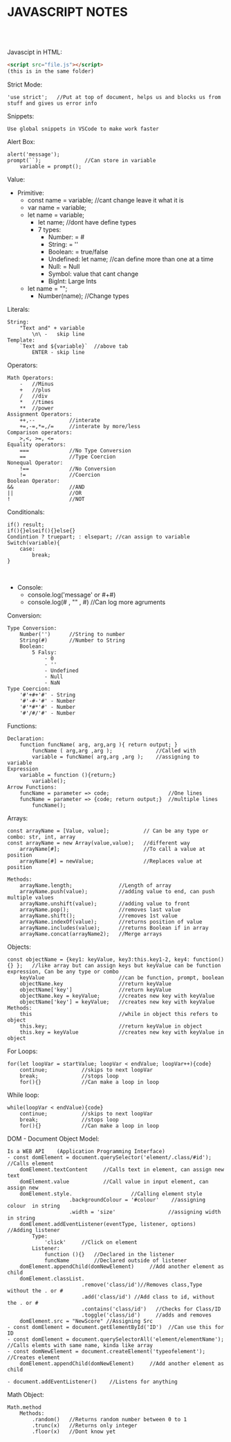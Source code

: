 <h1><b>JAVASCRIPT NOTES</b></h1>

<br><br>

Javascipt in HTML:

```html
<script src="file.js"></script>
(this is in the same folder)
```

Strict Mode:

    'use strict';   //Put at top of document, helps us and blocks us from stuff and gives us error info

Snippets:

    Use global snippets in VSCode to make work faster

Alert Box:

    alert('message');
    prompt(``);              //Can store in variable
        variable = prompt();

Value:

- Primitive:
  - const name = variable; //cant change leave it what it is
  - var name = variable;
  - let name = variable;
    - let name; //dont have define types
    - 7 types:
      - Number: = #
      - String: = ''
      - Boolean: = true/false
      - Undefined: let name; //can define more than one at a time
      - Null: = Null
      - Symbol: value that cant change
      - BigInt: Large Ints
  - let name = "";
    - Number(name); //Change types

Literals:

    String:
        "Text and" + variable
            \n\ -   skip line
    Template:
        `Text and ${variable}`  //above tab
            ENTER - skip line

Operators:

    Math Operators:
        -   //Minus
        +   //plus
        /   //div
        *   //times
        **  //power
    Assignment Operators:
        ++,--           //interate
        +=,-=,*=,/=     //interate by more/less
    Comparison operators:
        >,<, >=, <=
    Equality operators:
        ===             //No Type Conversion
        ==              //Type Coercion
    Nonequal Operator:
        !==             //No Conversion
        !=              //Coercion
    Boolean Operator:
    &&                  //AND
    ||                  //OR
    !                   //NOT

Conditionals:

    if() result;
    if(){}elseif(){}else{}
    Condintion ? truepart; : elsepart; //can assign to variable
    Switch(variable){
        case:
            break;
    }

</br>

- Console:
  - console.log('message' or #+#)
  - console.log(# , "" , #) //Can log more agruments

Conversion:

    Type Conversion:
        Number('')      //String to number
        String(#)       //Number to String
        Boolean:
            5 Falsy:
                - 0
                - ''
                - Undefined
                - Null
                - NaN
    Type Coercion:
        '#'+#+'#' - String
        '#'-#-'#' - Number
        '#'*#*'#' - Number
        '#'/#/'#' - Number

Functions:

    Declaration:
        function funcName( arg, arg,arg ){ return output; }
            funcName ( arg,arg ,arg );              //Called with
            variable = funcName( arg,arg ,arg );    //assigning to variable
    Expression
        variable = function (){return;}
            variable();
    Arrow Functions:
        funcName = parameter => code;                   //One lines
        funcName = parameter => {code; return output;}  //multiple lines
            funcName();

Arrays:

    const arrayName = [Value, value];           // Can be any type or combo: str, int, array
    const arrayName = new Array(value,value);   //different way
        arrayName[#];                           //To call a value at position
        arrayName[#] = newValue;                //Replaces value at position

    Methods:
        arrayName.length;               //Length of array
        arrayName.push(value);          //adding value to end, can push multiple values
        arrayName.unshift(value);       //adding value to front
        arrayName.pop();                //removes last value
        arrayName.shift();              //removes 1st value
        arrayName.indexOf(value);       //returns position of value
        arrayName.includes(value);      //returns Boolean if in array
        arrayName.concat(arrayName2);   //Merge arrays

Objects:

    const objectName = {key1: keyValue, key3:this.key1-2, key4: function(){} };   //like array but can assign keys but keyValue can be function expression, Can be any type or combo
        keyValue                        //can be function, prompt, boolean
        objectName.key                  //return keyValue
        objectName['key']               //return keyValue
        objectName.key = keyValue;      //creates new key with keyValue
        objectName['key'] = keyValue;   //creates new key with keyValue
    Methods:
        this                            //while in object this refers to object
        this.key;                       //return keyValue in object
        this.key = keyValue             //creates new key with keyValue in object

For Loops:

    for(let loopVar = startValue; loopVar < endValue; loopVar++){code}
        continue;           //skips to next loopVar
        break;              //stops loop
        for(){}             //Can make a loop in loop

While loop:

    while(loopVar < endValue){code}
        continue;           //skips to next loopVar
        break;              //stops loop
        for(){}             //Can make a loop in loop

DOM - Document Object Model:

    Is a WEB API    (Application Programming Interface)
    - const domElement = document.querySelector('element/.class/#id');  //Calls element
        domElement.textContent     //Calls text in element, can assign new text
        domElement.value           //Call value in input element, can assign new
        domElement.style.                   //Calling element style
                        .backgroundColour = '#colour'    //assigning colour  in string
                        .width = 'size'                 //assigning width in string
        domElement.addEventListener(eventType, listener, options)    //Adding listener
            Type:
                'click'     //Click on element
            Listener:
                function (){}   //Declared in the listener
                funcName        //Declared outside of listener
        domElement.appendChild(domNewElement)     //Add another element as child
        domElement.classList.
                            .remove('class/id')//Removes class,Type without the . or #
                            .add('class/id') //Add class to id, without the . or #
                            .contains('class/id')   //Checks for Class/ID
                            .toggle('class/id')     //adds and removes
        domElement.src = "NewScore" //Assigning Src
    - const domElement = document.getElementById('ID')  //Can use this for ID
    - const domElement = document.querySelectorAll('element/elementName'); //Calls elemts with same name, kinda like array
    - const domNewElement = document.createElement('typeofelement'); //Creates element
        domElement.appendChild(domNewElement)     //Add another element as child

    - document.addEventListener()    //Listens for anything

Math Object:

    Math.method
        Methods:
            .random()   //Returns random number between 0 to 1
            .trunc(x)   //Returns only integer
            .floor(x)   //Dont know yet
